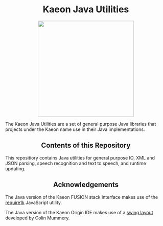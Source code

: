 <h1 align="center">Kaeon Java Utilities</h1>

<p align="center">
	<img src="https://blogs.ashrithgn.com/content/images/2018/08/58480979cef1014c0b5e4901.png" width="300px"/>
</p>

The Kaeon Java Utilities are a set of general purpose Java libraries that projects under the Kaeon name use in their Java implementations.

<h2 align="center">Contents of this Repository</h2>

This repositiory contains Java utilities for general purpose IO, XML and JSON parsing, speech recognition and text to speech, and runtime updating.

<h2 align="center">Acknowledgements</h2>

The Java version of the Kaeon FUSION stack interface makes use of the [require1k](https://github.com/Stuk/require1k) JavaScript utility.

The Java version of the Kaeon Origin IDE makes use of a [swing layout](https://github.com/Gallery-of-Kaeon/Kaeon-FUSION/blob/master/Kaeon%20FUSION/IDE/Source/Source/kaeon_origin/ide/utilities/web/VerticalLayout.java) developed by Colin Mummery.